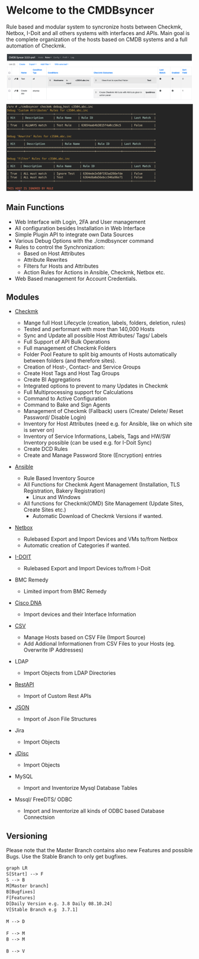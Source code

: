 
# Welcome to the CMDBsyncer

Rule based and modular system to syncronize hosts between Checkmk, Netbox, I-Doit and all others systems with interfaces and APIs.
Main goal is the complete organization of the hosts based on CMDB systems and a full automation of Checkmk.


![Rules](img/index_rules.png)
![Debug Options](img/index_rules_debug.png)


## Main Functions
* Web Interface with Login, 2FA and User management
* All configuration besides Installation in Web Interface
* Simple Plugin API to integrate own Data Sources
* Various Debug Options with the ./cmdbsyncer command
* Rules to control the Synchronization:
  * Based on Host Attributes
  * Attribute Rewrites
  * Filters fur Hosts and Attributes
  * Action Rules for Actions in Ansible, Checkmk, Netbox etc.
* Web Based management for Account Credentials.

## Modules

* [Checkmk](/checkmk/)
    * Mange full Host Lifecycle (creation, labels, folders, deletion, rules)
    * Tested and performant with more than 140,000 Hosts
    * Sync and Update all possible Host Attributes/ Tags/ Labels
    * Full Support of API Bulk Operations
    * Full management of Checkmk Folders
    * Folder Pool Feature to split big amounts of Hosts automatically between folders (and therefore sites).
    * Creation of Host-, Contact- and Service Groups
    * Create Host Tags and Host Tag Groups
    * Create BI Aggregations
    * Integrated options to prevent to many Updates in Checkmk
    * Full Multiprocessing support for Calculations
    * Command to Active Configuration
    * Command to Bake and Sign Agents
    * Management of Checkmk (Fallback) users (Create/ Delete/ Reset Password/ Disable Login)
    * Inventory for Host Attributes (need e.g. for Ansible, like on which site is server on)
    * Inventory of Service Informations, Labels, Tags and HW/SW Inventory possible (can be used e.g. for I-Doit Sync)
    * Create DCD Rules
    * Create and Manage Password Store (Encryption) entries

* [Ansible](/ansible/)
    * Rule Based Inventory Source
    * All Functions for Checkmk Agent Management (Installation, TLS Registration, Bakery Registration)
        *  Linux and Windows
    * All functions for Checkmk(OMD) Site Management (Update Sites, Create Sites etc.)
        * Automatic Download of Checkmk Versions if wanted.


* [Netbox](/netbox/)
    * Rulebased Export and Import Devices and VMs to/from Netbox
    * Automatic creation of Categories if wanted.

* [I-DOIT](/i-doit/)
    * Rulebased Export and Import Devices to/from I-Doit

* BMC Remedy
    * Limited import from BMC Remedy

* [Cisco DNA](/ciscodna/)
    * Import devices and their Interface Information

* [CSV](/csv/)
    * Manage Hosts based on CSV File (Import Source)
    * Add Addional Informationen from CSV Files to your Hosts (eg. Overwrite IP Addresses)

* LDAP
    * Import Objects from LDAP Directories

* [RestAPI](/rest_json)
    * Import of Custom Rest APIs

* [JSON](/rest_json/)
    * Import of Json File Structures

* Jira
    * Import Objects
*  [JDisc](/jdisc/)
	* Import Objects
* MySQL
    * Import and Inventorize Mysql Database Tables


* Mssql/ FreeDTS/ ODBC
    * Import and Inventorize all kinds of ODBC based Database Connectsion



## Versioning
Please note that the Master Branch contains also new Features and possible Bugs.
Use the Stable Branch to only get bugfixes.

``` mermaid
graph LR
S[Start] --> F
S --> B
M[Master branch]
B[Bugfixes]
F[Features]
D[Daily Version e.g. 3.8 Daily 08.10.24]
V[Stable Branch e.g  3.7.1]

M --> D

F --> M
B --> M

B --> V

```

